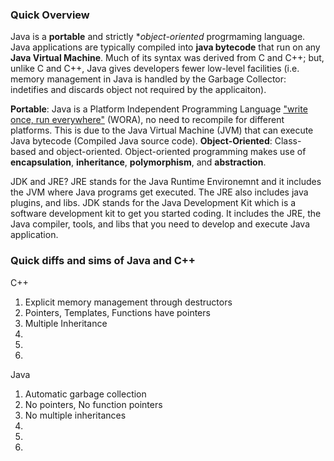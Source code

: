 ### Quick Overview

Java is a **portable** and strictly **object-oriented* progrmaming language. 
Java applications are typically compiled into **java bytecode** that run on any **Java Virtual Machine**.
Much of its syntax was derived from C and C++; but, unlike C and C++, Java gives developers fewer low-level facilities (i.e. memory management in Java is handled by the Garbage Collector: indetifies and discards object not required by the applicaiton).

**Portable**: Java is a Platform Independent Programming Language ["write once, run everywhere"](http://en.wikipedia.org/wiki/Write_once,_run_anywhere) (WORA), no need to recompile for different platforms.
This is due to the Java Virtual Machine (JVM) that can execute Java bytecode (Compiled Java source code).
**Object-Oriented**: Class-based and object-oriented. Object-oriented programming makes use of **encapsulation**, **inheritance**, **polymorphism**, and **abstraction**.

JDK and JRE?
JRE stands for the Java Runtime Environemnt and it includes the JVM where Java programs get executed. The JRE also includes java plugins, and libs.
JDK stands for the Java Development Kit which is a software development kit to get you started coding. It includes the JRE, the Java compiler, tools, and libs that you need to develop and execute Java application.


### Quick diffs and sims of Java and C++
C++
1. Explicit memory management through destructors
2. Pointers, Templates, Functions have pointers
3. Multiple Inheritance
4.
5.
6.

Java
1. Automatic garbage collection
2. No pointers, No function pointers
3. No multiple inheritances
4.
5.
6.

